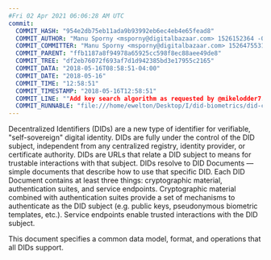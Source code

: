 ```yaml
---
#Fri 02 Apr 2021 06:06:28 AM UTC
commit:
  COMMIT_HASH: "954e2db75eb11ada9b93992eb6ec4eb4e65fead8"
  COMMIT_AUTHOR: "Manu Sporny <msporny@digitalbazaar.com> 1526152364 -0400"
  COMMIT_COMMITTER: "Manu Sporny <msporny@digitalbazaar.com> 1526475531 -0400"
  COMMIT_PARENT: "ffb1187a8f94978a65925cc598f8ec88aee49de8"
  COMMIT_TREE: "df2eb76072f693af7d1d942385bd3e17955c2165"
  COMMIT_DATA: "2018-05-16T08:58:51-04:00"
  COMMIT_DATE: "2018-05-16"
  COMMIT_TIME: "12:58:51"
  COMMIT_TIMESTAMP: "2018-05-16T12:58:51"
  COMMIT_LINE: ""Add key search algorithm as requested by @mikelodder7. Fixes #51."
  COMMIT_RUNNABLE: "file:///home/ewelton/Desktop/I/did-biometrics/did-core-dataset/analysis/gitinfo/954e2db75eb11ada9b93992eb6ec4eb4e65fead8/snapshot/index.html"
---
```


<section id="abstract">
<p>
Decentralized Identifiers (DIDs) are a new type of identifier for
verifiable, "self-sovereign" digital identity. DIDs are fully under the
control of the DID subject, independent from any centralized registry,
identity provider, or certificate authority. DIDs are URLs that relate a
DID subject to means for trustable interactions with that subject. DIDs
resolve to DID Documents — simple documents that describe how to use that
specific DID. Each DID Document contains at least three things:
cryptographic material, authentication suites, and service endpoints.
Cryptographic material combined with authentication suites provide a set of
mechanisms to authenticate as the DID subject (e.g. public keys,
pseudonymous biometric templates, etc.). Service endpoints enable
trusted interactions with the DID subject.
      </p>
<p>
This document specifies a common data model, format, and operations that all
DIDs support.
      </p>
</section>
